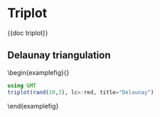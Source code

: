 # Triplot

{{doc triplot}}

## Delaunay triangulation

\begin{examplefig}{}
```julia
using GMT
triplot(rand(10,3), lc=:red, title="Delaunay")
```
\end{examplefig}

<!--
## Voronoi cells

Create and plot a Delaunay triangulation from a set of 2-D points.

\begin{examplefig}{}
```julia
using GMT
#triplot(rand(10,2), voronoi=true, title="Voronoi")
```
\end{examplefig}
-->